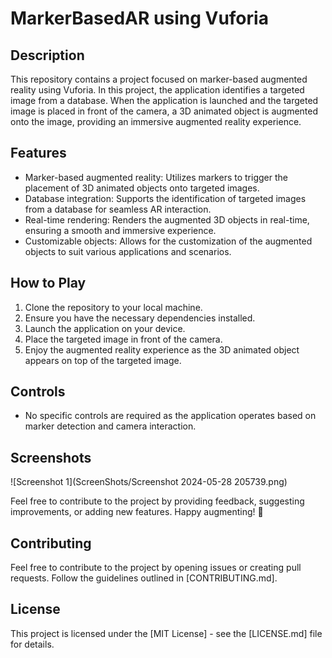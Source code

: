 # MarkerBasedAR using Vuforia

## Description
This repository contains a project focused on marker-based augmented reality using Vuforia. In this project, the application identifies a targeted image from a database. When the application is launched and the targeted image is placed in front of the camera, a 3D animated object is augmented onto the image, providing an immersive augmented reality experience.

## Features
- Marker-based augmented reality: Utilizes markers to trigger the placement of 3D animated objects onto targeted images.
- Database integration: Supports the identification of targeted images from a database for seamless AR interaction.
- Real-time rendering: Renders the augmented 3D objects in real-time, ensuring a smooth and immersive experience.
- Customizable objects: Allows for the customization of the augmented objects to suit various applications and scenarios.

## How to Play
1. Clone the repository to your local machine.
2. Ensure you have the necessary dependencies installed.
3. Launch the application on your device.
4. Place the targeted image in front of the camera.
5. Enjoy the augmented reality experience as the 3D animated object appears on top of the targeted image.

## Controls
- No specific controls are required as the application operates based on marker detection and camera interaction.

## Screenshots
![Screenshot 1](ScreenShots/Screenshot 2024-05-28 205739.png)

Feel free to contribute to the project by providing feedback, suggesting improvements, or adding new features. Happy augmenting! 🚀


## Contributing

Feel free to contribute to the project by opening issues or creating pull requests. Follow the guidelines outlined in [CONTRIBUTING.md].

## License

This project is licensed under the [MIT License] - see the [LICENSE.md] file for details.
